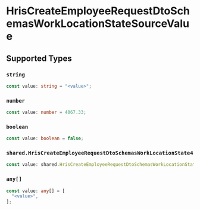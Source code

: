 # HrisCreateEmployeeRequestDtoSchemasWorkLocationStateSourceValue


## Supported Types

### `string`

```typescript
const value: string = "<value>";
```

### `number`

```typescript
const value: number = 4067.33;
```

### `boolean`

```typescript
const value: boolean = false;
```

### `shared.HrisCreateEmployeeRequestDtoSchemasWorkLocationState4`

```typescript
const value: shared.HrisCreateEmployeeRequestDtoSchemasWorkLocationState4 = {};
```

### `any[]`

```typescript
const value: any[] = [
  "<value>",
];
```

